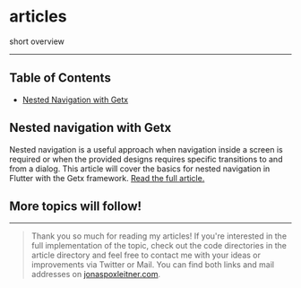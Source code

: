 # articles

short overview

***

## Table of Contents
  - [Nested Navigation with Getx](#nested-navigation-with-getx)

## Nested navigation with Getx

Nested navigation is a useful approach when navigation inside a screen is required or when the provided designs requires specific transitions to and from a dialog. This article will cover the basics for nested navigation in Flutter with the Getx framework. [Read the full article.](./flutter/nested_navigation_with_getx.md)

## More topics will follow!

***

> Thank you so much for reading my articles! If you're interested in the full implementation of the topic, check out the code directories in the article directory and feel free to contact me with your ideas or improvements via Twitter or Mail. You can find both links and mail addresses on [jonaspoxleitner.com](https://jonaspoxleitner.com).